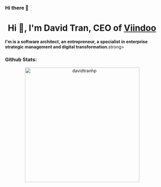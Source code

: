 ### Hi there 👋

<h1 align="center">Hi 👋, I'm David Tran, CEO of <a href="https://viindoo.com" target="_blank">Viindoo</a></h1>
<strong>I'm is a software architect, an entrepreneur, a specialist in enterprise strategic management and digital transformation.</strong>strong>

<h3 align="left">Github Stats:</h3>
<div align="center">
<img src="https://github-readme-stats.vercel.app/api?username=davidtranhp&count_private=true&include_all_commits=true&show_icons=true" width="375" alt="davidtranhp"/>
</div>

<!--
**davidtranhp/davidtranhp** is a ✨ _special_ ✨ repository because its `README.md` (this file) appears on your GitHub profile.

Here are some ideas to get you started:

- 🔭 I’m currently working on ...
- 🌱 I’m currently learning ...
- 👯 I’m looking to collaborate on ...
- 🤔 I’m looking for help with ...
- 💬 Ask me about ...
- 📫 How to reach me: ...
- 😄 Pronouns: ...
- ⚡ Fun fact: ...
-->
